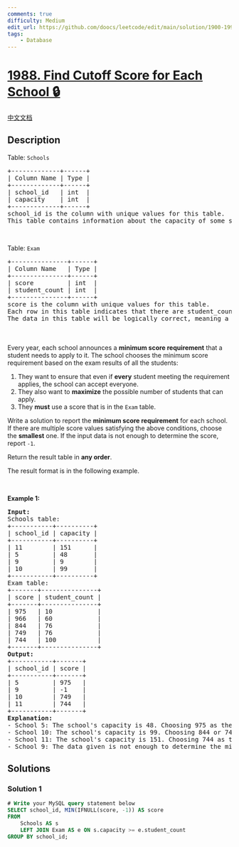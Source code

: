 ```yaml
---
comments: true
difficulty: Medium
edit_url: https://github.com/doocs/leetcode/edit/main/solution/1900-1999/1988.Find%20Cutoff%20Score%20for%20Each%20School/README_EN.md
tags:
    - Database
---
```


<!-- problem:start -->

# [1988. Find Cutoff Score for Each School 🔒](https://leetcode.com/problems/find-cutoff-score-for-each-school)

[中文文档](/solution/1900-1999/1988.Find%20Cutoff%20Score%20for%20Each%20School/README.md)

## Description

<p>Table: <code>Schools</code></p>

<pre>
+-------------+------+
| Column Name | Type |
+-------------+------+
| school_id   | int  |
| capacity    | int  |
+-------------+------+
school_id is the column with unique values for this table.
This table contains information about the capacity of some schools. The capacity is the maximum number of students the school can accept.
</pre>

<p>&nbsp;</p>

<p>Table: <code>Exam</code></p>

<pre>
+---------------+------+
| Column Name   | Type |
+---------------+------+
| score         | int  |
| student_count | int  |
+---------------+------+
score is the column with unique values for this table.
Each row in this table indicates that there are student_count students that got at least score points in the exam.
The data in this table will be logically correct, meaning a row recording a higher score will have the same or smaller student_count compared to a row recording a lower score. More formally, for every two rows i and j in the table, if score<sub>i</sub> &gt; score<sub>j</sub> then student_count<sub>i</sub> &lt;= student_count<sub>j</sub>.
</pre>

<p>&nbsp;</p>

<p>Every year, each school announces a <strong>minimum score requirement</strong> that a student needs to apply to it. The school chooses the minimum score requirement based on the exam results of all the students:</p>

<ol>
	<li>They want to ensure that even if <strong>every</strong> student meeting the requirement applies, the school can accept everyone.</li>
	<li>They also want to <strong>maximize</strong> the possible number of students that can apply.</li>
	<li>They <strong>must</strong> use a score that is in the <code>Exam</code> table.</li>
</ol>

<p>Write a solution to report the <strong>minimum score requirement</strong> for each school. If there are multiple score values satisfying the above conditions, choose the <strong>smallest</strong> one. If the input data is not enough to determine the score, report <code>-1</code>.</p>

<p>Return the result table in <strong>any order</strong>.</p>

<p>The result format is in the following example.</p>

<p>&nbsp;</p>
<p><strong class="example">Example 1:</strong></p>

<pre>
<strong>Input:</strong>
Schools table:
+-----------+----------+
| school_id | capacity |
+-----------+----------+
| 11        | 151      |
| 5         | 48       |
| 9         | 9        |
| 10        | 99       |
+-----------+----------+
Exam table:
+-------+---------------+
| score | student_count |
+-------+---------------+
| 975   | 10            |
| 966   | 60            |
| 844   | 76            |
| 749   | 76            |
| 744   | 100           |
+-------+---------------+
<strong>Output:</strong>
+-----------+-------+
| school_id | score |
+-----------+-------+
| 5         | 975   |
| 9         | -1    |
| 10        | 749   |
| 11        | 744   |
+-----------+-------+
<strong>Explanation:</strong> 
- School 5: The school&#39;s capacity is 48. Choosing 975 as the min score requirement, the school will get at most 10 applications, which is within capacity.
- School 10: The school&#39;s capacity is 99. Choosing 844 or 749 as the min score requirement, the school will get at most 76 applications, which is within capacity. We choose the smallest of them, which is 749.
- School 11: The school&#39;s capacity is 151. Choosing 744 as the min score requirement, the school will get at most 100 applications, which is within capacity.
- School 9: The data given is not enough to determine the min score requirement. Choosing 975 as the min score, the school may get 10 requests while its capacity is 9. We do not have information about higher scores, hence we report -1.
</pre>

## Solutions

<!-- solution:start -->

### Solution 1

<!-- tabs:start -->

```sql
# Write your MySQL query statement below
SELECT school_id, MIN(IFNULL(score, -1)) AS score
FROM
    Schools AS s
    LEFT JOIN Exam AS e ON s.capacity >= e.student_count
GROUP BY school_id;
```

<!-- tabs:end -->

<!-- solution:end -->

<!-- problem:end -->
